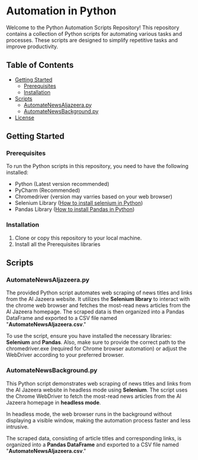 # Automation in Python

Welcome to the Python Automation Scripts Repository! This repository contains a collection of Python scripts for automating various tasks and processes. These scripts are designed to simplify repetitive tasks and improve productivity.

## Table of Contents

- [Getting Started](#getting-started)
  - [Prerequisites](#prerequisites)
  - [Installation](#installation)
- [Scripts](#scripts)
  - [AutomateNewsAljazeera.py](#automatenewsaljazeerapy)
  - [AutomateNewsBackground.py](#automatenewsbackgroundpy)
- [License](#license)

## Getting Started

### Prerequisites

To run the Python scripts in this repository, you need to have the following installed:

- Python (Latest version recommended)
- PyCharm (Recommended)
- Chromedriver (version may varries based on your web browser)
- Selenium Library ([How to install selenium in Python](https://selenium-python.readthedocs.io/installation.html))
- Pandas Library ([How to install Pandas in Python](https://pandas.pydata.org/docs/getting_started/install.html#installing-from-pypi))

### Installation

1. Clone or copy this repository to your local machine.
2. Install all the Prerequisites libraries

## Scripts

### AutomateNewsAljazeera.py

The provided Python script automates web scraping of news titles and links from the Al Jazeera website. It utilizes the **Selenium library** to interact with the chrome web browser and fetches the most-read news articles from the Al Jazeera homepage. The scraped data is then organized into a Pandas DataFrame and exported to a CSV file named "**AutomateNewsAljazeera.csv**."

To use the script, ensure you have installed the necessary libraries: **Selenium** and **Pandas**. Also, make sure to provide the correct path to the chromedriver.exe (required for Chrome browser automation) or adjust the WebDriver according to your preferred browser.

### AutomateNewsBackground.py


This Python script demonstrates web scraping of news titles and links from the Al Jazeera website in headless mode using **Selenium**. The script uses the Chrome WebDriver to fetch the most-read news articles from the Al Jazeera homepage in **headless mode**.

In headless mode, the web browser runs in the background without displaying a visible window, making the automation process faster and less intrusive.

The scraped data, consisting of article titles and corresponding links, is organized into a **Pandas DataFrame** and exported to a CSV file named "**AutomateNewsAljazeera.csv**."

